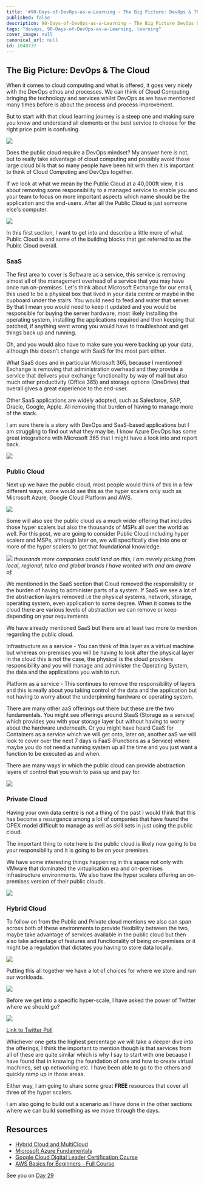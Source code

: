 ```yaml
---
title: '#90-Days-of-DevOps-as-a-Learning - The Big Picture: DevOps & The Cloud - Day 28'
published: false
description: 90-Days-of-DevOps-as-a-Learning - The Big Picture DevOps & The Cloud
tags: "devops, 90-Days-of-DevOps-as-a-Learning, learning"
cover_image: null
canonical_url: null
id: 1048737
---
```

## The Big Picture: DevOps & The Cloud

When it comes to cloud computing and what is offered, it goes very nicely with the DevOps ethos and processes. We can think of Cloud Computing bringing the technology and services whilst DevOps as we have mentioned many times before is about the process and process improvement. 

But to start with that cloud learning journey is a steep one and making sure you know and understand all elements or the best service to choose for the right price point is confusing. 

![](Images/Day28_Cloud1.png)

Does the public cloud require a DevOps mindset? My answer here is not, but to really take advantage of cloud computing and possibly avoid those large cloud bills that so many people have been hit with then it is important to think of Cloud Computing and DevOps together. 

If we look at what we mean by the Public Cloud at a 40,000ft view, it is about removing some responsibility to a managed service to enable you and your team to focus on more important aspects which name should be the application and the end-users. After all the Public Cloud is just someone else's computer. 

![](Images/Day28_Cloud2.png)

In this first section, I want to get into and describe a little more of what Public Cloud is and some of the building blocks that get referred to as the Public Cloud overall. 

### SaaS 

The first area to cover is Software as a service, this service is removing almost all of the management overhead of a service that you may have once run on-premises. Let's think about Microsoft Exchange for our email, this used to be a physical box that lived in your data centre or maybe in the cupboard under the stairs. You would need to feed and water that server. By that I mean you would need to keep it updated and you would be responsible for buying the server hardware, most likely installing the operating system, installing the applications required and then keeping that patched, if anything went wrong you would have to troubleshoot and get things back up and running. 

Oh, and you would also have to make sure you were backing up your data, although this doesn't change with SaaS for the most part either. 

What SaaS does and in particular Microsoft 365, because I mentioned Exchange is removing that administration overhead and they provide a service that delivers your exchange functionality by way of mail but also much other productivity (Office 365) and storage options (OneDrive) that overall gives a great experience to the end-user. 

Other SaaS applications are widely adopted, such as Salesforce, SAP, Oracle, Google, Apple. All removing that burden of having to manage more of the stack. 

I am sure there is a story with DevOps and SaaS-based applications but I am struggling to find out what they may be. I know Azure DevOps has some great integrations with Microsoft 365 that I might have a look into and report back. 

![](Images/Day28_Cloud3.png)

### Public Cloud

Next up we have the public cloud, most people would think of this in a few different ways, some would see this as the hyper scalers only such as Microsoft Azure, Google Cloud Platform and AWS. 

![](Images/Day28_Cloud4.png)

Some will also see the public cloud as a much wider offering that includes those hyper scalers but also the thousands of MSPs all over the world as well. For this post, we are going to consider Public Cloud including hyper scalers and MSPs, although later on, we will specifically dive into one or more of the hyper scalers to get that foundational knowledge. 

![](Images/Day28_Cloud5.png)
*thousands more companies could land on this, I am merely picking from local, regional, telco and global brands I have worked with and am aware of.* 

We mentioned in the SaaS section that Cloud removed the responsibility or the burden of having to administer parts of a system. If SaaS we see a lot of the abstraction layers removed i.e the physical systems, network, storage, operating system, even application to some degree. When it comes to the cloud there are various levels of abstraction we can remove or keep depending on your requirements. 

We have already mentioned SaaS but there are at least two more to mention regarding the public cloud. 

Infrastructure as a service - You can think of this layer as a virtual machine but whereas on-premises you will be having to look after the physical layer in the cloud this is not the case, the physical is the cloud providers responsibility and you will manage and administer the Operating System, the data and the applications you wish to run. 

Platform as a service - This continues to remove the responsibility of layers and this is really about you taking control of the data and the application but not having to worry about the underpinning hardware or operating system. 

There are many other aaS offerings out there but these are the two fundamentals. You might see offerings around StaaS (Storage as a service) which provides you with your storage layer but without having to worry about the hardware underneath. Or you might have heard CaaS for Containers as a service which we will get onto, later on, another aaS we will look to cover over the next 7 days is FaaS (Functions as a Service) where maybe you do not need a running system up all the time and you just want a function to be executed as and when.

There are many ways in which the public cloud can provide abstraction layers of control that you wish to pass up and pay for. 

![](Images/Day28_Cloud6.png)

### Private Cloud

Having your own data centre is not a thing of the past I would think that this has become a resurgence among a lot of companies that have found the OPEX model difficult to manage as well as skill sets in just using the public cloud. 

The important thing to note here is the public cloud is likely now going to be your responsibility and it is going to be on your premises. 

We have some interesting things happening in this space not only with VMware that dominated the virtualisation era and on-premises infrastructure environments. We also have the hyper scalers offering an on-premises version of their public clouds.

![](Images/Day28_Cloud7.png)

### Hybrid Cloud

To follow on from the Public and Private cloud mentions we also can span across both of these environments to provide flexibility between the two, maybe take advantage of services available in the public cloud but then also take advantage of features and functionality of being on-premises or it might be a regulation that dictates you having to store data locally. 

![](Images/Day28_Cloud8.png)

Putting this all together we have a lot of choices for where we store and run our workloads. 

![](Images/Day28_Cloud9.png)

Before we get into a specific hyper-scale, I have asked the power of Twitter where we should go? 

![](Images/Day28_Cloud10.png)

[Link to Twitter Poll](https://twitter.com/nholuong/status/1486814904510259208?s=20&t=x2n6QhyOXSUs7Pq0itdIIQ)

Whichever one gets the highest percentage we will take a deeper dive into the offerings, I think the important to mention though is that services from all of these are quite similar which is why I say to start with one because I have found that in knowing the foundation of one and how to create virtual machines, set up networking etc. I have been able to go to the others and quickly ramp up in those areas. 

Either way, I am going to share some great **FREE** resources that cover all three of the hyper scalers. 

I am also going to build out a scenario as I have done in the other sections where we can build something as we move through the days. 

## Resources 

- [Hybrid Cloud and MultiCloud](https://www.youtube.com/watch?v=qkj5W98Xdvw)
- [Microsoft Azure Fundamentals](https://www.youtube.com/watch?v=NKEFWyqJ5XA&list=WL&index=130&t=12s)
- [Google Cloud Digital Leader Certification Course](https://www.youtube.com/watch?v=UGRDM86MBIQ&list=WL&index=131&t=10s)
- [AWS Basics for Beginners - Full Course](https://www.youtube.com/watch?v=ulprqHHWlng&t=5352s)

See you on [Day 29](day29.md)
